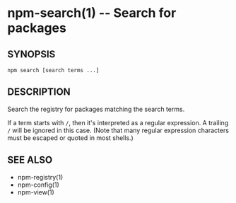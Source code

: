 npm-search(1) -- Search for packages
====================================

## SYNOPSIS

    npm search [search terms ...]

## DESCRIPTION

Search the registry for packages matching the search terms.

If a term starts with `/`, then it's interpreted as a regular expression.
A trailing `/` will be ignored in this case.  (Note that many regular
expression characters must be escaped or quoted in most shells.)

## SEE ALSO

* npm-registry(1)
* npm-config(1)
* npm-view(1)

